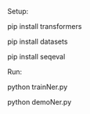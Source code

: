 Setup:

pip install transformers

pip install datasets

pip install seqeval


Run:

python trainNer.py

python demoNer.py
